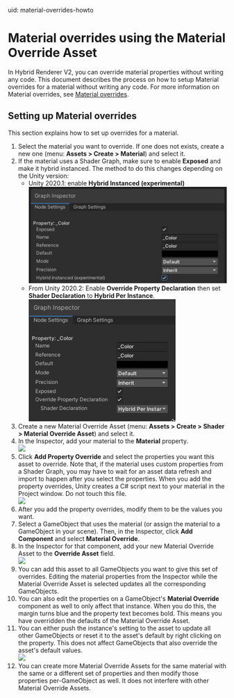 uid: material-overrides-howto

# Material overrides using the Material Override Asset

In Hybrid Renderer V2, you can override material properties without writing any code. This document describes the process on how to setup Material overrides for a material without writing any code. For more information on Material overrides, see [Material overrides](material-overrides.md).

## Setting up Material overrides

This section explains how to set up overrides for a material.

1. Select the material you want to override. If one does not exists, create a new one (menu: **Assets > Create > Material**) and select it. 
2. If the material uses a Shader Graph, make sure to enable **Exposed** and make it hybrid instanced. The method to do this changes depending on the Unity version:
   * Unity 2020.1: enable **Hybrid Instanced (experimental)**<br/>![](images/HybridInstancingProperty.png)
   * From Unity 2020.2: Enable **Override Property Declaration** then set **Shader Declaration** to **Hybrid Per Instance**.<br/>![](images/HybridInstancingProperty2020-2.png)
3. Create a new Material Override Asset (menu: **Assets > Create > Shader > Material Override Asset**) and select it.
4. In the Inspector, add your material to the **Material** property.<br/>![](images/MaterialOverrideMaterialSelect.png)
5. Click **Add Property Override** and select the properties you want this asset to override. Note that, if the  material uses custom properties from a Shader Graph, you may have to wait for an asset data refresh and import to happen after you select the properties. When you add the property overrides, Unity creates a C# script next to your material in the Project window. Do not touch this file.<br/>![](images/MaterialOverridePropertySelect.png)
6. After you add the property overrides, modify them to be the values you want.
7. Select a GameObject that uses the material (or assign the material to a GameObject in your scene). Then, in the Inspector, click **Add Component** and select **Material Override**.
8. In the Inspector for that component, add your new Material Override Asset to the **Override Asset** field.<br/>![](images/MaterialOverrideAssetSelect.png)
9. You can add this asset to all GameObjects you want to give this set of overrides. Editing the material properties from the Inspector while the Material Override Asset is selected updates all the corresponding GameObjects.
10. You can also edit the properties on a GameObject's **Material Override** component as well to only affect that instance. When you do this, the margin turns blue and the property text becomes bold. This means you have overridden the defaults of the Material Override Asset.
11. You can either push the instance's setting to the asset to update all other GameObjects or reset it to the asset's default by right clicking on the property. This does not affect GameObjects that also override the asset's default values.<br/>![](images/MaterialOverridePerInstance.png)
12. You can create more Material Override Assets for the same material with the same or a different set of properties and then modify those properties per-GameObject as well. It does not interfere with other Material Override Assets.

